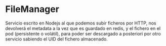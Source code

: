 # FileManager
Servicio escrito en Nodejs al que podemos subir ficheros por HTTP, nos devolverá el metadata a la vez que es guardado en redis, y el fichero en el pod (persistente o volátil), para poder ser descargado a posteriori por otro servicio sabiendo el UID del fichero almacenado.